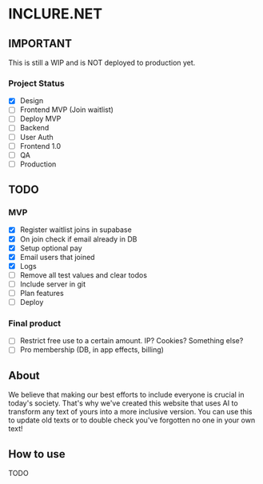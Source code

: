 # INCLURE.NET

## IMPORTANT

This is still a WIP and is NOT deployed to production yet.

### Project Status

- [x] Design
- [ ] Frontend MVP (Join waitlist)
- [ ] Deploy MVP
- [ ] Backend
- [ ] User Auth
- [ ] Frontend 1.0
- [ ] QA
- [ ] Production

## TODO

### MVP

- [x] Register waitlist joins in supabase
- [x] On join check if email already in DB
- [x] Setup optional pay
- [x] Email users that joined
- [x] Logs
- [ ] Remove all test values and clear todos
- [ ] Include server in git
- [ ] Plan features
- [ ] Deploy

### Final product

- [ ] Restrict free use to a certain amount. IP? Cookies? Something else?
- [ ] Pro membership (DB, in app effects, billing)

## About

We believe that making our best efforts to include everyone is crucial in today's society. That's why we've created this website that uses AI to transform any text of yours into a more inclusive version. You can use this to update old texts or to double check you've forgotten no one in your own text!

## How to use

TODO
<!-- [inclure.net](www.inclure.net) -->

